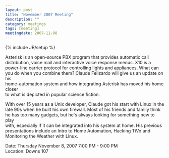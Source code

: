 ```yaml
---
layout: post
title: "November 2007 Meeting"
description: ""
category: meetings
tags: [meeting]
meetingdate: 2007-11-08
---
```

{% include JB/setup %}

Asterisk is an open-source PBX program that provides automatic call            
distribution, voice mail and interactive voice response menus. X10 is a        
power-line carrier protocol for controlling lights and appliances. What can    
you do when you combine them? Claude Felizardo will give us an update on his   
home-automation system and how integrating Asterisk has moved his home closer  
to what is depicted in popular science fiction.                                
                                                                             
With over 15 years as a Unix developer, Claude got his start with Linux in the 
late 90s when he built his own firewall. Most of his friends and family think  
he has too many gadgets, but he's always looking for something new to play     
with, especially if it can be integrated into his system at home. His previous 
presentations include an Intro to Home Automation, Hacking TiVo and Monitoring 
the Weather with Linux.                                                        
                                                                             
Date: Thursday November 8, 2007 7:00 PM - 9:00 PM                                
Location: Downs 107                                         
